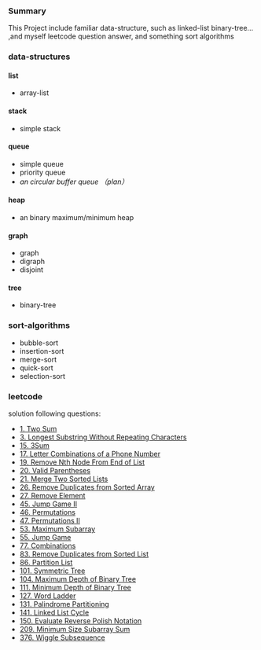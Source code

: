 ### Summary

This Project include familiar data-structure, such as linked-list binary-tree... ,and myself leetcode question answer,
and something sort algorithms

### data-structures

#### list

- array-list

#### stack

- simple stack

#### queue

- simple queue
- priority queue
- <i>an circular buffer queue （plan）</i>

#### heap

- an binary maximum/minimum heap

#### graph

- graph
- digraph
- disjoint

#### tree

- binary-tree

### sort-algorithms

- bubble-sort
- insertion-sort
- merge-sort
- quick-sort
- selection-sort

### leetcode

solution following questions:

- [1. Two Sum](https://leetcode.com/problems/two-sum/description/)
- [3. Longest Substring Without Repeating Characters](https://leetcode.com/problems/longest-substring-without-repeating-characters/description/)
- [15. 3Sum](https://leetcode.com/problems/3sum/description/)
- [17. Letter Combinations of a Phone Number](https://leetcode.com/problems/letter-combinations-of-a-phone-number/description/)
- [19. Remove Nth Node From End of List](https://leetcode.com/problems/remove-nth-node-from-end-of-list/description/)
- [20. Valid Parentheses](https://leetcode.com/problems/valid-parentheses/description/)
- [21. Merge Two Sorted Lists](https://leetcode.com/problems/merge-two-sorted-lists/)
- [26. Remove Duplicates from Sorted Array](https://leetcode.com/problems/remove-duplicates-from-sorted-array)
- [27. Remove Element](https://leetcode.com/problems/remove-element)
- [45. Jump Game II](https://leetcode.com/problems/jump-game-ii)
- [46. Permutations](https://leetcode.com/problems/permutations)
- [47. Permutations II](https://leetcode.com/problems/permutations-ii)
- [53. Maximum Subarray](https://leetcode.com/problems/maximum-subarray)
- [55. Jump Game](https://leetcode.com/problems/jump-game)
- [77. Combinations](https://leetcode.com/problems/combinations)
- [83. Remove Duplicates from Sorted List](https://leetcode.com/problems/remove-duplicates-from-sorted-list)
- [86. Partition List](https://leetcode.com/problems/partition-list)
- [101. Symmetric Tree](https://leetcode.com/problems/symmetric-tree)
- [104. Maximum Depth of Binary Tree](https://leetcode.com/problems/maximum-depth-of-binary-tree)
- [111. Minimum Depth of Binary Tree](https://leetcode.com/problems/minimum-depth-of-binary-tree)
- [127. Word Ladder](https://leetcode.com/problems/word-ladder)
- [131. Palindrome Partitioning](https://leetcode.com/problems/palindrome-partitioning)
- [141. Linked List Cycle](https://leetcode.com/problems/linked-list-cycle)
- [150. Evaluate Reverse Polish Notation](https://leetcode.com/problems/evaluate-reverse-polish-notation)
- [209. Minimum Size Subarray Sum](https://leetcode.com/problems/minimum-size-subarray-sum)
- [376. Wiggle Subsequence](https://leetcode.com/problems/wiggle-subsequence)